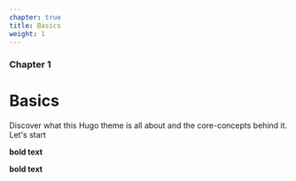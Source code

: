 ```yaml
---
chapter: true
title: Basics
weight: 1
---
```


### Chapter 1

# Basics

Discover what this Hugo theme is all about and the core-concepts behind it.
Let's start

**bold text**

<b>bold text</b>
